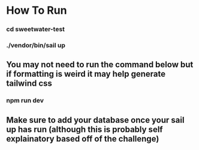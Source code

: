 # How To Run

### cd sweetwater-test

### ./vendor/bin/sail up

## You may not need to run the command below but if formatting is weird it may help generate tailwind css
### npm run dev
## Make sure to add your database once your sail up has run (although this is probably self explainatory based off of the challenge)
